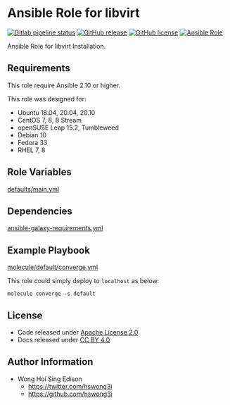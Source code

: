 # Ansible Role for libvirt

[![Gitlab pipeline status](https://img.shields.io/gitlab/pipeline/alvistack/ansible-role-libvirt/master)](https://gitlab.com/alvistack/ansible-role-libvirt/-/pipelines)
[![GitHub release](https://img.shields.io/github/release/alvistack/ansible-role-libvirt.svg)](https://github.com/alvistack/ansible-role-libvirt/releases)
[![GitHub license](https://img.shields.io/github/license/alvistack/ansible-role-libvirt.svg)](https://github.com/alvistack/ansible-role-libvirt/blob/master/LICENSE)
[![Ansible Role](https://img.shields.io/badge/galaxy-alvistack.libvirt-blue.svg)](https://galaxy.ansible.com/alvistack/libvirt)

Ansible Role for libvirt Installation.

## Requirements

This role require Ansible 2.10 or higher.

This role was designed for:

  - Ubuntu 18.04, 20.04, 20.10
  - CentOS 7, 8, 8 Stream
  - openSUSE Leap 15.2, Tumbleweed
  - Debian 10
  - Fedora 33
  - RHEL 7, 8

## Role Variables

[defaults/main.yml](defaults/main.yml)

## Dependencies

[ansible-galaxy-requirements.yml](ansible-galaxy-requirements.yml)

## Example Playbook

[molecule/default/converge.yml](molecule/default/converge.yml)

This role could simply deploy to `localhost` as below:

    molecule converge -s default

## License

  - Code released under [Apache License 2.0](LICENSE)
  - Docs released under [CC BY 4.0](http://creativecommons.org/licenses/by/4.0/)

## Author Information

  - Wong Hoi Sing Edison
      - <https://twitter.com/hswong3i>
      - <https://github.com/hswong3i>
